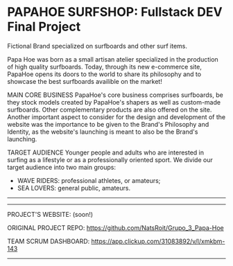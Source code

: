 # PAPAHOE SURFSHOP: Fullstack DEV Final Project
Fictional Brand specialized on surfboards and other surf items.

Papa Hoe was born as a small artisan atelier specialized in the production of high quality surfboards.
Today, through its new e-commerce site, PapaHoe opens its doors to the world to share its philosophy and to showcase the best surfboards availible on the market!

MAIN CORE BUSINESS
PapaHoe's core business comprises surfboards, be they stock models created by PapaHoe's shapers as well as custom-made surfboards. Other complementary products are also offered on the site.
Another important aspect to consider for the design and development of the website was the importance to be given to the Brand's Philosophy and Identity, as the website's launching is meant to also be the Brand's launching.


TARGET AUDIENCE
Younger people and adults who are interested in surfing as a lifestyle or as a professionally oriented sport. We divide our target audience into two main groups:
- WAVE RIDERS: professional athletes, or amateurs;
- SEA LOVERS: general public, amateurs. 
    
------------------------------------------------------
------------------------------------------------------

PROJECT'S WEBSITE: (soon!)

ORIGINAL PROJECT REPO: https://github.com/NatsRoit/Grupo_3_Papa-Hoe

TEAM SCRUM DASHBOARD: https://app.clickup.com/31083892/v/l/xmkbm-143

------------------------------------------------------
